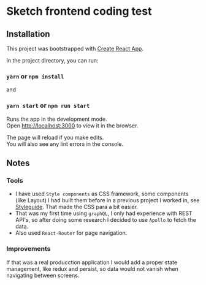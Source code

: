 # Sketch frontend coding test 

## Installation

This project was bootstrapped with [Create React App](https://github.com/facebook/create-react-app).

In the project directory, you can run:

### `yarn` or `npm install`

and

### `yarn start` or `npm run start`

Runs the app in the development mode.<br />
Open [http://localhost:3000](http://localhost:3000) to view it in the browser.

The page will reload if you make edits.<br />
You will also see any lint errors in the console.

## Notes

### Tools

- I have used `Style components` as CSS framework, some components (like Layout) I had built them before in a previous project I worked in, see[ Styleguide](https://demo.gokernel.com/styleguide). That made the CSS para a bit easier.
- That was my first time using `graphQL`, I only had experience with REST API's, so after doing some research I decided to use `Apollo` to fetch the data.
- Also used `React-Router` for page navigation.


### Improvements
If that was a real producction application I would add a proper state management, like redux and persist, so data would not vanish when navigating between screens.
